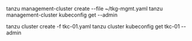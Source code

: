tanzu management-cluster create --file ~/tkg-mgmt.yaml
tanzu management-cluster kubeconfig get --admin

tanzu cluster create -f tkc-01.yaml
tanzu cluster kubeconfig get tkc-01 --admin


